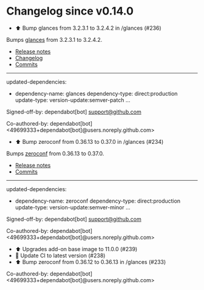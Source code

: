# Changelog since v0.14.0
- ⬆️ Bump glances from 3.2.3.1 to 3.2.4.2 in /glances (#236)

Bumps [glances](https://github.com/nicolargo/glances) from 3.2.3.1 to 3.2.4.2.
- [Release notes](https://github.com/nicolargo/glances/releases)
- [Changelog](https://github.com/nicolargo/glances/blob/develop/NEWS.rst)
- [Commits](https://github.com/nicolargo/glances/compare/v3.2.3.1...v3.2.4.2)

---
updated-dependencies:
- dependency-name: glances
  dependency-type: direct:production
  update-type: version-update:semver-patch
...

Signed-off-by: dependabot[bot] <support@github.com>

Co-authored-by: dependabot[bot] <49699333+dependabot[bot]@users.noreply.github.com> 
- ⬆️ Bump zeroconf from 0.36.13 to 0.37.0 in /glances (#234)

Bumps [zeroconf](https://github.com/jstasiak/python-zeroconf) from 0.36.13 to 0.37.0.
- [Release notes](https://github.com/jstasiak/python-zeroconf/releases)
- [Commits](https://github.com/jstasiak/python-zeroconf/compare/0.36.13...0.37.0)

---
updated-dependencies:
- dependency-name: zeroconf
  dependency-type: direct:production
  update-type: version-update:semver-minor
...

Signed-off-by: dependabot[bot] <support@github.com>

Co-authored-by: dependabot[bot] <49699333+dependabot[bot]@users.noreply.github.com> 
- ⬆️ Upgrades add-on base image to 11.0.0 (#239) 
- 🚀 Update CI to latest version (#238) 
- ⬆️ Bump zeroconf from 0.36.12 to 0.36.13 in /glances (#233)

Co-authored-by: dependabot[bot] <49699333+dependabot[bot]@users.noreply.github.com> 
